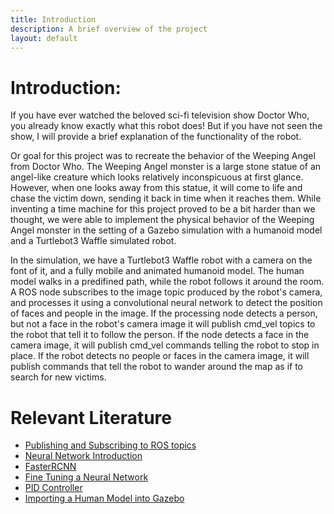 ```yaml
---
title: Introduction
description: A brief overview of the project
layout: default
---
```


# Introduction:

If you have ever watched the beloved sci-fi television show Doctor Who, you already know exactly what this robot does! But if you have not seen the show, I will provide a brief explanation of the functionality of the robot.

Or goal for this project was to recreate the behavior of the Weeping Angel from Doctor Who. The Weeping Angel monster is a large stone statue of an angel-like creature which looks relatively inconspicuous at first glance. However, when one looks away from this statue, it will come to life and chase the victim down, sending it back in time when it reaches them. While inventing a time machine for this project proved to be a bit harder than we thought, we were able to implement the physical behavior of the Weeping Angel monster in the setting of a Gazebo simulation with a humanoid model and a Turtlebot3 Waffle simulated robot.

In the simulation, we have a Turtlebot3 Waffle robot with a camera on the font of it, and a fully mobile and animated humanoid model. The human model walks in a predifined path, while the robot follows it around the room. A ROS node subscribes to the image topic produced by the robot's camera, and processes it using a convolutional neural network to detect the position of faces and people in the image. If the processing node detects a person, but not a face in the robot's camera image it will publish cmd_vel topics to the robot that tell it to follow the person. If the node detects a face in the camera image, it will publish cmd_vel commands telling the robot to stop in place. If the robot detects no people or faces in the camera image, it will publish commands that tell the robot to wander around the map as if to search for new victims.

# Relevant Literature

- [Publishing and Subscribing to ROS topics](http://wiki.ros.org/ROS/Tutorials/UnderstandingTopics)
- [Neural Network Introduction](https://wiki.pathmind.com/neural-network)
- [FasterRCNN](https://arxiv.org/abs/1506.01497)
- [Fine Tuning a Neural Network](https://pytorch.org/tutorials/intermediate/torchvision_tutorial.html)
- [PID Controller](https://en.wikipedia.org/wiki/PID_controller#:~:text=A%20proportional%E2%80%93integral%E2%80%93derivative%20controller,continuously%20calculates%20an%20error%20value)
- [Importing a Human Model into Gazebo](http://gazebosim.org/tutorials?tut=actor&cat=build_robot)
